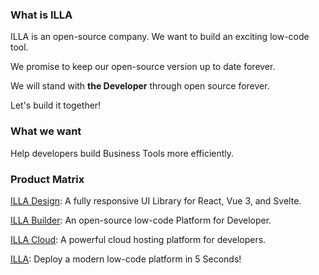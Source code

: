 ### What is ILLA

ILLA is an open-source company. We want to build an exciting low-code tool.

We promise to keep our open-source version up to date forever.

We will stand with **the Developer** through open source forever. 

Let's build it together!

### What we want

Help developers build Business Tools more efficiently.

### Product Matrix

[ILLA Design](https://github.com/illa-family/illa-design): A fully responsive UI Library for React, Vue 3, and Svelte.

[ILLA Builder](https://github.com/illa-family/illa-builder): An open-source low-code Platform for Developer.

[ILLA Cloud](https://illacloud.com): A powerful cloud hosting platform for developers.

[ILLA](https://github.com/illa-family/illa): Deploy a modern low-code platform in 5 Seconds!
